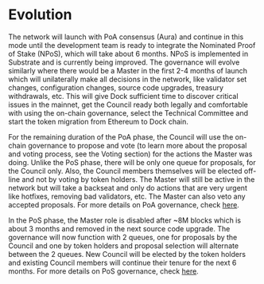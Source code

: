 # Evolution

The network will launch with PoA consensus \(Aura\) and continue in this mode until the development team is ready to integrate the Nominated Proof of Stake \(NPoS\), which will take about 6 months. NPoS is implemented in Substrate and is currently being improved. The governance will evolve similarly where there would be a Master in the first 2-4 months of launch which will unilaterally make all decisions in the network, like validator set changes, configuration changes, source code upgrades, treasury withdrawals, etc. This will give Dock sufficient time to discover critical issues in the mainnet, get the Council ready both legally and comfortable with using the on-chain governance, select the Technical Committee and start the token migration from Ethereum to Dock chain. 

For the remaining duration of the PoA phase, the Council will use the on-chain governance to propose and vote \(to learn more about the proposal and voting process, see the Voting section\) for the actions the Master was doing. Unlike the PoS phase, there will be only one queue for proposals, for the Council only. Also, the Council members themselves will be elected off-line and not by voting by token holders. The Master will still be active in the network but will take a backseat and only do actions that are very urgent like hotfixes, removing bad validators, etc. The Master can also veto any accepted proposals. For more details on PoA governance, check [here](gov-poa/).

In the PoS phase, the Master role is disabled after ~8M blocks which is about 3 months and removed in the next source code upgrade. The governance will now function with 2 queues, one for proposals by the Council and one by token holders and proposal selection will alternate between the 2 queues. New Council will be elected by the token holders and existing Council members will continue their tenure for the next 6 months. For more details on PoS governance, check [here](gov-pos.md).

